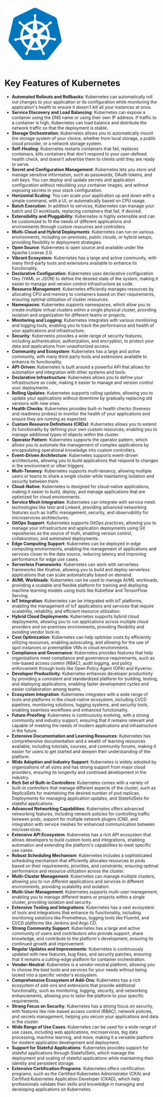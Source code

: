 
![Kubernetes Logo](./../_assets/kubernetes-logo.png)

# Key Features of Kubernetes

- **Automated Rollouts and Rollbacks**: Kubernetes can automatically roll out changes to your application or its configuration while monitoring the application's health to ensure it doesn't kill all your instances at once.
- **Service Discovery and Load Balancing**: Kubernetes can expose a container using the DNS name or using their own IP address. If traffic to a container is high, Kubernetes can load balance and distribute the network traffic so that the deployment is stable.
- **Storage Orchestration**: Kubernetes allows you to automatically mount the storage system of your choice, whether from local storage, a public cloud provider, or a network storage system.
- **Self-Healing**: Kubernetes restarts containers that fail, replaces containers, kills containers that don't respond to your user-defined health check, and doesn't advertise them to clients until they are ready to serve.
- **Secret and Configuration Management**: Kubernetes lets you store and manage sensitive information, such as passwords, OAuth tokens, and ssh keys. You can deploy and update secrets and application configuration without rebuilding your container images, and without exposing secrets in your stack configuration. 
- **Horizontal Scaling**: You can scale your application up and down with a simple command, with a UI, or automatically based on CPU usage.
- **Batch Execution**: In addition to services, Kubernetes can manage your batch and CI workloads, replacing containers that fail, if desired.
- **Extensibility and Pluggability**: Kubernetes is highly extensible and can be customized to fit the needs of different applications and environments through custom resources and controllers.
- **Multi-Cloud and Hybrid Deployments**: Kubernetes can run on various environments, including on-premises, public clouds, or hybrid setups, providing flexibility in deployment strategies.
- **Open Source**: Kubernetes is open source and available under the Apache License 2.0.
- **Vibrant Ecosystem**: Kubernetes has a large and active community, with many third-party tools and extensions available to enhance its functionality.    
- **Declarative Configuration**: Kubernetes uses declarative configuration files (YAML or JSON) to define the desired state of the system, making it easier to manage and version control infrastructure as code.
- **Resource Management**: Kubernetes efficiently manages resources by allocating CPU and memory to containers based on their requirements, ensuring optimal utilization of cluster resources.
- **Namespaces**: Kubernetes supports namespaces, which allow you to create multiple virtual clusters within a single physical cluster, providing isolation and organization for different teams or projects.
- **Monitoring and Logging**: Kubernetes integrates with various monitoring and logging tools, enabling you to track the performance and health of your applications and infrastructure.
- **Security**: Kubernetes provides a wide range of security features, including authentication, authorization, and encryption, to protect your data and applications from unauthorized access.
- **Community and Ecosystem**: Kubernetes has a large and active community, with many third-party tools and extensions available to enhance its functionality.
- **API-Driven**: Kubernetes is built around a powerful API that allows for automation and integration with other systems and tools.
- **Declarative Infrastructure**: Kubernetes allows you to define your infrastructure as code, making it easier to manage and version control your deployments.
- **Rolling Updates**: Kubernetes supports rolling updates, allowing you to update your applications without downtime by gradually replacing old versions with new ones.
- **Health Checks**: Kubernetes provides built-in health checks (liveness and readiness probes) to monitor the health of your applications and ensure they are running as expected.
- **Custom Resource Definitions (CRDs)**: Kubernetes allows you to extend its functionality by defining your own custom resources, enabling you to manage additional types of objects within the cluster.
- **Operator Pattern**: Kubernetes supports the operator pattern, which allows you to automate the management of complex applications by encapsulating operational knowledge into custom controllers.
- **Event-Driven Architecture**: Kubernetes supports event-driven architectures, allowing you to build applications that respond to changes in the environment or other triggers.
- **Multi-Tenancy**: Kubernetes supports multi-tenancy, allowing multiple users or teams to share a single cluster while maintaining isolation and security between them.  
- **Cloud-Native**: Kubernetes is designed for cloud-native applications, making it easier to build, deploy, and manage applications that are optimized for cloud environments.
- **Service Mesh Integration**: Kubernetes can integrate with service mesh technologies like Istio and Linkerd, providing advanced networking features such as traffic management, security, and observability for microservices architectures.
- **GitOps Support**: Kubernetes supports GitOps practices, allowing you to manage your infrastructure and application deployments using Git repositories as the source of truth, enabling version control, collaboration, and automated deployments.
- **Edge Computing Support**: Kubernetes can be deployed in edge computing environments, enabling the management of applications and services closer to the data source, reducing latency and improving performance for edge use cases.
- **Serverless Frameworks**: Kubernetes can work with serverless frameworks like Knative, allowing you to build and deploy serverless applications that can scale automatically based on demand.
- **AI/ML Workloads**: Kubernetes can be used to manage AI/ML workloads, providing a scalable and flexible platform for training and deploying machine learning models using tools like Kubeflow and TensorFlow Serving.
- **IoT Integration**: Kubernetes can be integrated with IoT platforms, enabling the management of IoT applications and services that require scalability, reliability, and efficient resource utilization.
- **Hybrid Cloud Deployments**: Kubernetes supports hybrid cloud deployments, allowing you to run applications across multiple cloud providers and on-premises environments, providing flexibility and avoiding vendor lock-in.
- **Cost Optimization**: Kubernetes can help optimize costs by efficiently utilizing resources, enabling autoscaling, and allowing for the use of spot instances or preemptible VMs in cloud environments.
- **Compliance and Governance**: Kubernetes provides features that help organizations meet compliance and governance requirements, such as role-based access control (RBAC), audit logging, and policy enforcement through tools like Open Policy Agent (OPA) and Kyverno.
- **Developer Productivity**: Kubernetes enhances developer productivity by providing a consistent and standardized platform for building, testing, and deploying applications, enabling faster development cycles and easier collaboration among teams.
- **Ecosystem Integration**: Kubernetes integrates with a wide range of tools and platforms in the cloud-native ecosystem, including CI/CD pipelines, monitoring solutions, logging systems, and security tools, enabling seamless workflows and enhanced functionality.
- **Future-Proofing**: Kubernetes is continuously evolving, with a strong community and industry support, ensuring that it remains relevant and capable of meeting the needs of modern applications and infrastructure in the future.
- **Extensive Documentation and Learning Resources**: Kubernetes has comprehensive documentation and a wealth of learning resources available, including tutorials, courses, and community forums, making it easier for users to get started and deepen their understanding of the platform.    
- **Wide Adoption and Industry Support**: Kubernetes is widely adopted by organizations of all sizes and has strong support from major cloud providers, ensuring its longevity and continued development in the industry.   
- **Rich Set of Built-in Controllers**: Kubernetes comes with a variety of built-in controllers that manage different aspects of the cluster, such as ReplicaSets for maintaining the desired number of pod replicas, Deployments for managing application updates, and StatefulSets for stateful applications.
- **Advanced Networking Capabilities**: Kubernetes offers advanced networking features, including network policies for controlling traffic between pods, support for multiple network plugins (CNI), and integration with service meshes for enhanced communication between microservices.
- **Extensive API Ecosystem**: Kubernetes has a rich API ecosystem that allows developers to build custom tools and integrations, enabling automation and extending the platform's capabilities to meet specific use cases.
- **Robust Scheduling Mechanism**: Kubernetes includes a sophisticated scheduling mechanism that efficiently allocates resources to pods based on their requirements, priorities, and constraints, ensuring optimal performance and resource utilization across the cluster.
- **Multi-Cluster Management**: Kubernetes can manage multiple clusters, allowing you to run different applications and services in different environments, providing scalability and isolation.
- **Multi-User Management**: Kubernetes supports multi-user management, enabling you to manage different teams or projects within a single cluster, providing isolation and security.   
- **Extensive Tooling and Integrations**: Kubernetes has a vast ecosystem of tools and integrations that enhance its functionality, including monitoring solutions like Prometheus, logging tools like Fluentd, and CI/CD platforms like Jenkins and Argo CD.
- **Strong Community Support**: Kubernetes has a large and active community of users and contributors who provide support, share knowledge, and contribute to the platform's development, ensuring its continued growth and improvement.
- **Regular Updates and Improvements**: Kubernetes is continuously updated with new features, bug fixes, and security patches, ensuring that it remains a cutting-edge platform for container orchestration.
- **Vendor-Neutral**: Kubernetes is a vendor-neutral platform, allowing you to choose the best tools and services for your needs without being locked into a specific vendor's ecosystem.
- **Comprehensive Ecosystem of Add-Ons**: Kubernetes has a rich ecosystem of add-ons and extensions that provide additional functionality, such as monitoring, logging, security, and networking enhancements, allowing you to tailor the platform to your specific requirements.
- **Strong Focus on Security**: Kubernetes has a strong focus on security, with features like role-based access control (RBAC), network policies, and secrets management, helping you secure your applications and data in the cluster.
- **Wide Range of Use Cases**: Kubernetes can be used for a wide range of use cases, including web applications, microservices, big data processing, machine learning, and more, making it a versatile platform for modern application development and deployment.
- **Support for Stateful Applications**: Kubernetes provides support for stateful applications through StatefulSets, which manage the deployment and scaling of stateful applications while maintaining their identity and persistent storage.  
- **Extensive Certification Programs**: Kubernetes offers certification programs, such as the Certified Kubernetes Administrator (CKA) and Certified Kubernetes Application Developer (CKAD), which help professionals validate their skills and knowledge in managing and developing applications on Kubernetes.
